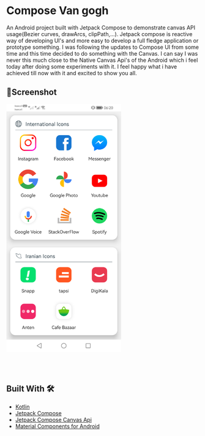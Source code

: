 # Compose Van gogh
An Android project built with Jetpack Compose to demonstrate canvas API usage(Bezier curves, drawArcs, clipPath,...).
Jetpack compose is reactive way of developing UI's and more easy to develop a full fledge application or prototype something. 
I was following the updates to Compose UI from some time and this time decided to do something with the Canvas. I can say I was never this much close to the Native Canvas Api's of the Android which i feel today after doing some experiments with it. I feel happy what i have achieved till now with it and excited to show you all.

## 📱Screenshot
<img src="https://github.com/itsAmirhossein/ComposeVanGogh/blob/master/screenshots/Screenshot.png" height="649" width="300">

## <br/><br/>Built With 🛠
- [Kotlin](https://kotlinlang.org/) 
- [Jetpack Compose](https://developer.android.com/jetpack/compose) 
- [Jetpack Compose Canvas Api](https://developer.android.com/reference/kotlin/androidx/compose/ui/graphics/Canvas)
- [Material Components for Android](https://github.com/material-components/material-components-android) 
